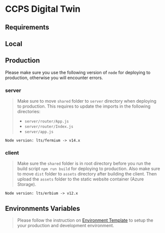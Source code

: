 # CCPS Digital Twin

## Requirements

## Local

## Production

Please make sure you use the following version of `node` for deploying to production, otherwise you will encounter errors.

### server

> Make sure to move `shared` folder to `server` directory when deploying to production. This requires to update the imports in the following directories:
>
> - `server/router/App.js`
> - `server/router/Index.js`
> - `server/app.js`

```shell
Node version: lts/fermium -> v14.x
```

### client

> Make sure the `shared` folder is in root directory before you run the build script `npm run build` for deploying to production.
> Also make sure to move `dist` folder to `assets` directory after building the client. Then upload the `assets` folder to the static website container (Azure Storage).

```shell
Node version: lts/erbium -> v12.x
```

## Environments Variables

> Please follow the instruction on [Environment Template](./server/env_template.md) to setup the your production and development environment.
